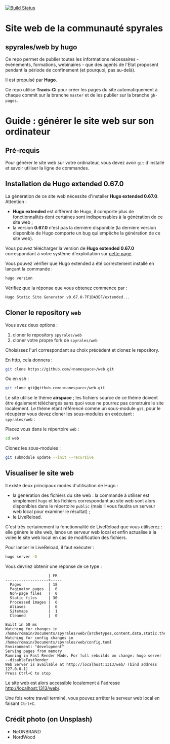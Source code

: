 [![Build Status](https://travis-ci.org/spyrales/web.svg?branch=master)](https://travis-ci.org/spyrales/web)

# Site web de la communauté spyrales 

## spyrales/web by hugo

Ce repo permet de publier toutes les informations nécessaires - événements, formations, webinaires - que des agents de l'Etat proposent pendant la période de confinement (et pourquoi, pas au-delà).

Il est propulsé par **Hugo**.

Ce repo utilise **Travis-Ci** pour créer les pages du site automatiquement à chaque commit sur la branche `master` et de les publier sur la branche `gh-pages`.

# Guide : générer le site web sur son ordinateur

## Pré-requis

Pour générer le site web sur votre ordinateur, vous devez avoir `git` d'installé 
et savoir utiliser la ligne de commandes.

## Installation de Hugo extended 0.67.0

La génération de ce site web nécessite d'installer **Hugo extended 0.67.0**.  
Attention :

- **Hugo extended** est différent de Hugo, il comporte plus de fonctionnalités dont certaines sont indispensables à la génération de ce site web ;
- la version **0.67.0** n'est pas la dernière disponible (la dernière version disponible de Hugo comporte un bug qui empêche la génération de ce site web).

Vous pouvez télécharger la version de **Hugo extended 0.67.0** correspondant à 
votre système d'exploitation sur [cette page](https://github.com/gohugoio/hugo/releases/tag/v0.67.0).

Vous pouvez vérifier que Hugo extended a été correctement installé en lançant 
la commande :

```bash
hugo version
```

Vérifiez que la réponse que vous obtenez commence par :

```
Hugo Static Site Generator v0.67.0-7F1DA3EF/extended...
```

## Cloner le repository `web`

Vous avez deux options :

1. cloner le repository `spyrales/web`
2. cloner votre propre fork de `spyrales/web`

Choisissez l'url correspondant au choix précédent et clonez le repository.

En http, cela donnera :

```bash
git clone https://github.com/<namespace>/web.git
```

Ou en ssh :

```bash
git clone git@github.com:<namespace>/web.git
```

Le site utilise le thème **airspace** ; les fichiers source de ce thème doivent être également téléchargés sans quoi vous ne pourrez pas construire le site localement. Le thème étant référencé comme un sous-module `git`, pour le récupérer vous devez cloner les sous-modules en exécutant :  
`spyrales/web` :

Placez vous dans le répertoire `web` :

```bash
cd web
```

Clonez les sous-modules :

```bash
git submodule update --init --recursive
```

## Visualiser le site web

Il existe deux principaux modes d'utilisation de Hugo :

- la génération des fichiers du site web : la commande à utiliser est simplement `hugo` et les fichiers correspondant au site web sont alors disponibles dans le répertoire `public` (mais il vous faudra un serveur web local pour examiner le résultat) ;
- le LiveReload.

C'est très certainement la fonctionnalité de LiveReload que vous utiliserez : elle génère le site web, lance un serveur web local et enfin actualise à la volée le site web local en cas de modification des fichiers.

Pour lancer le LiveReload, il faut exécuter :

```bash
hugo server -D
```

Vous devriez obtenir une réponse de ce type :

```
                   | FR  
-------------------+-----
  Pages            | 18  
  Paginator pages  |  0  
  Non-page files   |  0  
  Static files     | 30  
  Processed images |  0  
  Aliases          |  6  
  Sitemaps         |  1  
  Cleaned          |  0  

Built in 50 ms
Watching for changes in /home/romain/Documents/spyrales/web/{archetypes,content,data,static,themes}
Watching for config changes in /home/romain/Documents/spyrales/web/config.toml
Environment: "development"
Serving pages from memory
Running in Fast Render Mode. For full rebuilds on change: hugo server --disableFastRender
Web Server is available at http://localhost:1313/web/ (bind address 127.0.0.1)
Press Ctrl+C to stop
```

Le site web est alors accessible localement à l'adresse <http://localhost:1313/web/>.

Une fois votre travail terminé, vous pouvez arrêter le serveur web local en faisant `Ctrl+C`.

## Crédit photo (on Unsplash)

* NeONBRAND
* NordWood
